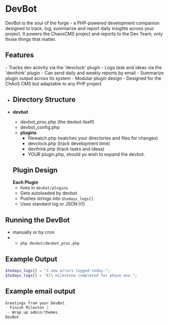 <h1>DevBot</h1>
DevBot is the soul of the forge - a PHP-powered development companion designed to track, log, summarize and report daily insights across your project. It powers the ChaosCMS project and reports to the Dev Team, only those things that matter.

<h2> Features</h2>
- Tracks dev activity via the 'devclock' plugin
- Logs task and ideas via the 'devthink' plugin
- Can send daily and weekly reports by email
- Summarize plugin output across its system
- Modular plugin design
- Designed for the ChAoS CMS but adaptable to any PHP project

- <h2> Directory Structure</h2>
- <strong>devbot</strong>
  <ul>
    <li>devbot_proc.php (the devbot itself)</li>
    <li>devbot_config.php</li>
     <li><strong>plugins</strong>
       <ul>
        <li>filewatch.php (watches your directories and files for changes)</li>
        <li>devclock.php (track development time)</li>
        <li>devthink.php (track tasks and ideas)</li>
        <li>YOUR plugin.php, should yu wish to expand the devbot.</li>
       </ul>
     </li>
  </ul>
 
  <h2>Plugin Design</h2>
  <strong>Each Plugin</strong>
  <ul>
    <li>lives in <code>devbot/plugins</code></li>
    <li>Gets autoloaded by devbot</li>
    <li>Pushes strings into <code>$todays_logs[]</code></li>
    <li>Uses standard log or JSON I/O</li>
 </ul>
    
  ## Running the DevBot
  - manually or by cron
   - - <code>php devbot/devbot_proc.php</code>
  
  ## Example Output
  ```php
  $todays_logs[] = "3 new errors logged today.";
  $todays_logs[] = "All milestone completed for phase one.";
 ```
  ## Example email output
  ```php
  Greetings from your DevBot.
  - Finish Mileston 2
  -- Wrap up admin/themes.
  DevBot
```
